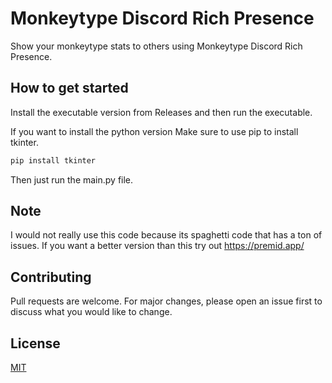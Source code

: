 # Monkeytype Discord Rich Presence
Show your monkeytype stats to others using Monkeytype Discord Rich Presence.


## How to get started
Install the executable version from Releases and then run the executable.

If you want to install the python version
Make sure to use pip to install tkinter.

```bash
pip install tkinter
```
Then just run the main.py file.

## Note

I would not really use this code because its spaghetti code that has a ton of issues.
If you want a better version than this try out https://premid.app/

## Contributing
Pull requests are welcome. For major changes, please open an issue first
to discuss what you would like to change.


## License

[MIT](https://choosealicense.com/licenses/mit/)
